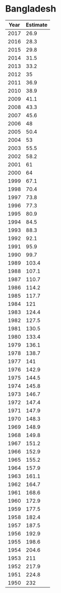 # Bangladesh

| Year | Estimate |
| ---- | -------- |
| 2017 | 26.9 |
| 2016 | 28.3 |
| 2015 | 29.8 |
| 2014 | 31.5 |
| 2013 | 33.2 |
| 2012 | 35 |
| 2011 | 36.9 |
| 2010 | 38.9 |
| 2009 | 41.1 |
| 2008 | 43.3 |
| 2007 | 45.6 |
| 2006 | 48 |
| 2005 | 50.4 |
| 2004 | 53 |
| 2003 | 55.5 |
| 2002 | 58.2 |
| 2001 | 61 |
| 2000 | 64 |
| 1999 | 67.1 |
| 1998 | 70.4 |
| 1997 | 73.8 |
| 1996 | 77.3 |
| 1995 | 80.9 |
| 1994 | 84.5 |
| 1993 | 88.3 |
| 1992 | 92.1 |
| 1991 | 95.9 |
| 1990 | 99.7 |
| 1989 | 103.4 |
| 1988 | 107.1 |
| 1987 | 110.7 |
| 1986 | 114.2 |
| 1985 | 117.7 |
| 1984 | 121 |
| 1983 | 124.4 |
| 1982 | 127.5 |
| 1981 | 130.5 |
| 1980 | 133.4 |
| 1979 | 136.1 |
| 1978 | 138.7 |
| 1977 | 141 |
| 1976 | 142.9 |
| 1975 | 144.5 |
| 1974 | 145.8 |
| 1973 | 146.7 |
| 1972 | 147.4 |
| 1971 | 147.9 |
| 1970 | 148.3 |
| 1969 | 148.9 |
| 1968 | 149.8 |
| 1967 | 151.2 |
| 1966 | 152.9 |
| 1965 | 155.2 |
| 1964 | 157.9 |
| 1963 | 161.1 |
| 1962 | 164.7 |
| 1961 | 168.6 |
| 1960 | 172.9 |
| 1959 | 177.5 |
| 1958 | 182.4 |
| 1957 | 187.5 |
| 1956 | 192.9 |
| 1955 | 198.6 |
| 1954 | 204.6 |
| 1953 | 211 |
| 1952 | 217.9 |
| 1951 | 224.8 |
| 1950 | 232 |
